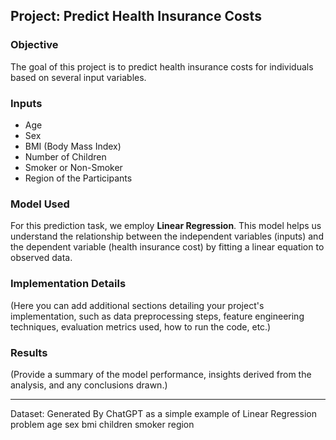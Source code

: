 ## Project: Predict Health Insurance Costs

### Objective
The goal of this project is to predict health insurance costs for individuals based on several input variables.

### Inputs
- Age
- Sex
- BMI (Body Mass Index)
- Number of Children
- Smoker or Non-Smoker
- Region of the Participants

### Model Used
For this prediction task, we employ **Linear Regression**. This model helps us understand the relationship between the independent variables (inputs) and the dependent variable (health insurance cost) by fitting a linear equation to observed data.

### Implementation Details
(Here you can add additional sections detailing your project's implementation, such as data preprocessing steps, feature engineering techniques, evaluation metrics used, how to run the code, etc.)

### Results
(Provide a summary of the model performance, insights derived from the analysis, and any conclusions drawn.)

---

Dataset: Generated By ChatGPT as a simple example of Linear Regression problem
 age     sex     bmi  children smoker     region 
